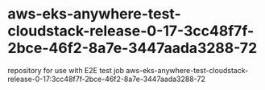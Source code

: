 # aws-eks-anywhere-test-cloudstack-release-0-17-3cc48f7f-2bce-46f2-8a7e-3447aada3288-72
repository for use with E2E test job aws-eks-anywhere-test-cloudstack-release-0-17:3cc48f7f-2bce-46f2-8a7e-3447aada3288-72
